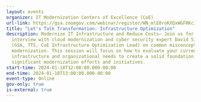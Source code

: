 ```yaml
---
layout: events
organizer: IT Modernization Centers of Excellence (CoE)
url-link: https://gsa.zoomgov.com/webinar/register/WN_mlE0roKXQxWGFRKcIce2Kg#/registration
title: "Let's Talk Transformation: Infrastructure Optimization"
description: Modernize IT Infrastructure and Reduce Costs— Join us for an
  interview with cloud modernization and cyber security expert David Siegrist
  (GSA, TTS, CoE Infrastructure Optimization Lead) on common misconceptions of
  modernization. This session will focus on how to evaluate your current
  infrastructure and organizational needs to create a solid foundation for
  significant modernization efforts and initiatives.
start-time: 2024-01-18T12:00:00.000-00:00
end-time: 2024-01-18T13:00:00.000-00:00
event-type: Online
gov-only: true
is-external: true
---
```

